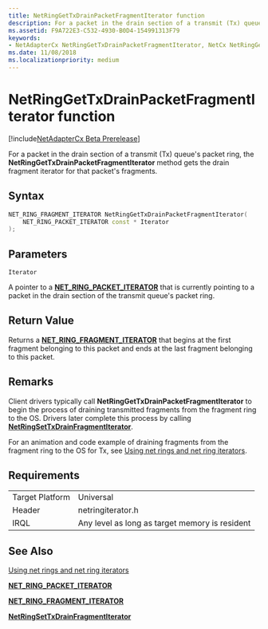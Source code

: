```yaml
---
title: NetRingGetTxDrainPacketFragmentIterator function
description: For a packet in the drain section of a transmit (Tx) queue's packet ring, the NetRingGetTxPostPacketFragmentIterator method gets the drain fragment iterator for that packet's fragments.
ms.assetid: F9A722E3-C532-4930-B0D4-154991313F79
keywords:
- NetAdapterCx NetRingGetTxDrainPacketFragmentIterator, NetCx NetRingGetTxDrainPacketFragmentIterator
ms.date: 11/08/2018
ms.localizationpriority: medium
---
```


# NetRingGetTxDrainPacketFragmentIterator function

[!include[NetAdapterCx Beta Prerelease](../netcx-beta-prerelease.md)]

For a packet in the drain section of a transmit (Tx) queue's packet ring, the **NetRingGetTxDrainPacketFragmentIterator** method gets the drain fragment iterator for that packet's fragments.

## Syntax

```cpp
NET_RING_FRAGMENT_ITERATOR NetRingGetTxDrainPacketFragmentIterator(
    NET_RING_PACKET_ITERATOR const * Iterator
);
```

## Parameters

`Iterator`

A pointer to a [**NET_RING_PACKET_ITERATOR**](net-ring-packet-iterator.md) that is currently pointing to a packet in the drain section of the transmit queue's packet ring.

## Return Value

Returns a [**NET_RING_FRAGMENT_ITERATOR**](net-ring-fragment-iterator.md) that begins at the first fragment belonging to this packet and ends at the last fragment belonging to this packet.

## Remarks

Client drivers typically call **NetRingGetTxDrainPacketFragmentIterator** to begin the process of draining transmitted fragments from the fragment ring to the OS. Drivers later complete this process by calling [**NetRingSetTxDrainFragmentIterator**](netringsettxdrainfragmentiterator.md).

For an animation and code example of draining fragments from the fragment ring to the OS for Tx, see [Using net rings and net ring iterators](using-net-rings-and-net-ring-iterators.md).

## Requirements

|  |  |
| --- | --- |
| Target Platform | Universal |
| Header | netringiterator.h |
| IRQL | Any level as long as target memory is resident |

## See Also

[Using net rings and net ring iterators](using-net-rings-and-net-ring-iterators.md)

[**NET_RING_PACKET_ITERATOR**](net-ring-packet-iterator.md)

[**NET_RING_FRAGMENT_ITERATOR**](net-ring-fragment-iterator.md)

[**NetRingSetTxDrainFragmentIterator**](netringsettxdrainfragmentiterator.md)